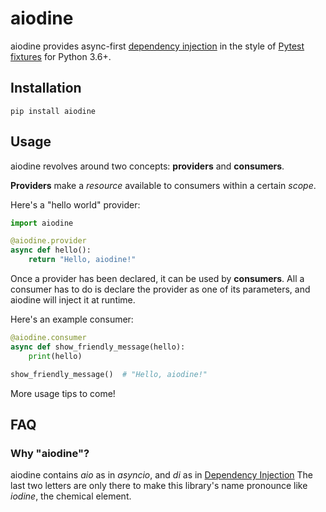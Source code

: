 # aiodine

aiodine provides async-first [dependency injection][di] in the style of [Pytest fixtures](https://docs.pytest.org/en/latest/fixture.html) for Python 3.6+.

## Installation

```
pip install aiodine
```

## Usage

aiodine revolves around two concepts: **providers** and **consumers**.

**Providers** make a _resource_ available to consumers within a certain _scope_.

Here's a "hello world" provider:

```python
import aiodine

@aiodine.provider
async def hello():
    return "Hello, aiodine!"
```

Once a provider has been declared, it can be used by **consumers**. All a consumer has to do is declare the provider as one of its parameters, and aiodine will inject it at runtime.

Here's an example consumer:

```python
@aiodine.consumer
async def show_friendly_message(hello):
    print(hello)

show_friendly_message()  # "Hello, aiodine!"
```

More usage tips to come!

## FAQ

### Why "aiodine"?

aiodine contains _aio_ as in _asyncio_, and _di_ as in [Dependency Injection][di] The last two letters are only there to make this library's name pronounce like _iodine_, the chemical element.

[di]: https://en.wikipedia.org/wiki/Dependency_injection
